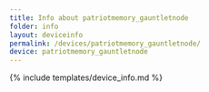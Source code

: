 ```yaml
---
title: Info about patriotmemory_gauntletnode
folder: info
layout: deviceinfo
permalink: /devices/patriotmemory_gauntletnode/
device: patriotmemory_gauntletnode
---
```

{% include templates/device_info.md %}
